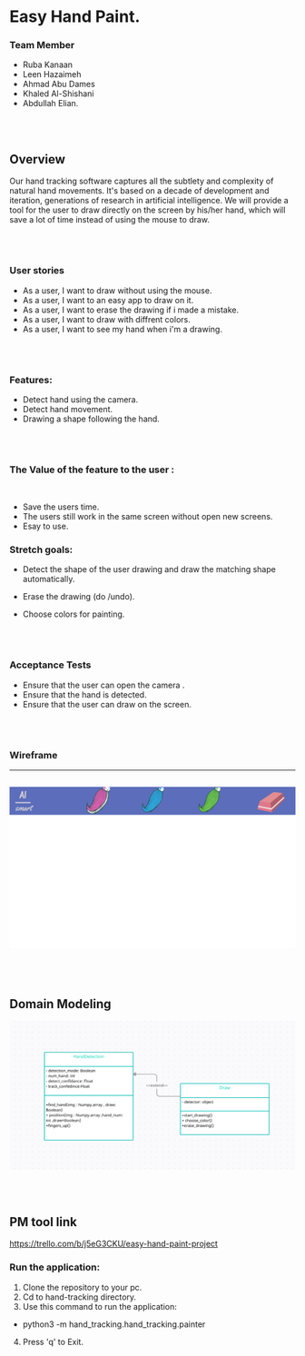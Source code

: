 # Easy Hand Paint.

### Team Member
- Ruba Kanaan
- Leen Hazaimeh
- Ahmad Abu Dames
- Khaled Al-Shishani
- Abdullah Elian.

<br>
<br>

## Overview
Our hand tracking software captures all the subtlety and complexity of natural hand movements. It's based on a decade of development and iteration, generations of research in artificial intelligence. We will provide a tool for the user to draw directly on the screen by his/her hand, which will save a lot of time instead of using the mouse to draw.

<br>
<br>

### User stories

* As a user, I want to draw without using the mouse.
* As a user, I want to an easy app to draw on it.
* As a user, I want to erase the drawing if i made a mistake. 
* As a user, I want to draw with diffrent colors.
* As a user, I want to see my hand when i'm a drawing.

<br>
<br>

### Features:
- Detect hand using the camera.
- Detect hand movement. 
- Drawing a shape following the hand.

<br>
<br>

### The Value of the feature to the user :
<br>

* Save the users time. 
* The users still work in the same screen without open new screens.
* Esay to use.

### Stretch goals:

- Detect the shape of the user drawing and draw the matching shape automatically.

- Erase the drawing (do /undo).

- Choose colors for painting.

<br>
<br>

### Acceptance Tests
- Ensure that the user can open the camera .
- Ensure that the hand is detected.
- Ensure that the user can draw on the screen.

<br>
<br>

### Wireframe
---
![Wireframe](img/wireframe.png)
---

<br>
<br>

## Domain Modeling


![Domain model](img/domain_model.png)

<br>
<br>

## PM tool link
https://trello.com/b/j5eG3CKU/easy-hand-paint-project




### Run the application:
1. Clone the repository to your pc.
2. Cd to hand-tracking directory.
3. Use this command to run the application: 
  * python3 -m hand_tracking.hand_tracking.painter
4. Press 'q' to Exit.
